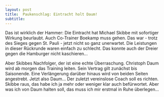 ```yaml
---
layout: post
title:  Paukenschlag: Eintracht holt Daum!
subtitle:  
---
```


Das ist wirklich der Hammer: Die Eintracht hat Michael Skibbe mit sofortiger Wirkung beurlaubt. Auch Co-Trainer Boekamp muss gehen. Das war - trotz des Sieges gegen St. Pauli - jetzt nicht so ganz unerwartet. Die Leistungen in dieser Rückrunde waren einfach zu schlecht. Das konnte auch der Dreier gegen die Hamburger nicht kaschieren...

Aber Skibbes Nachfolger, der ist eine echte Überraschung. Christoph Daum wird ab morgen das Training leiten. Sein Vertrag gilt zunächst bis Saisonende. Eine Verlängerung darüber hinaus wird von beiden Seiten angestrebt. Jetzt also Daum... Der zuletzt vereinslose Coach soll es richten. Skibbe raus, das habe ich ja mehr oder weniger klar auch befürwortet. Aber was ich von Daum halten soll, das muss ich mir erstmal in Ruhe überlegen...
